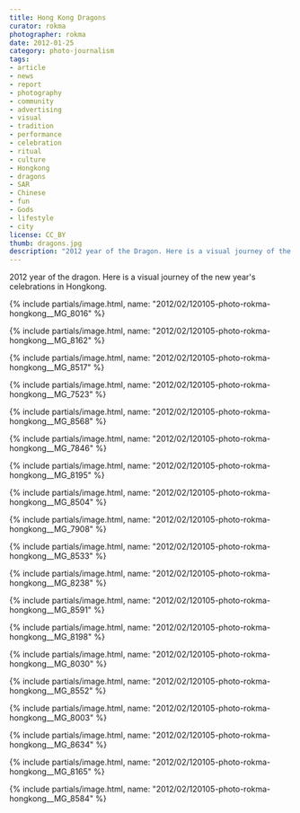 ```yaml
---
title: Hong Kong Dragons
curator: rokma
photographer: rokma
date: 2012-01-25
category: photo-journalism
tags:
- article
- news
- report
- photography
- community
- advertising
- visual
- tradition
- performance
- celebration
- ritual
- culture
- Hongkong
- dragons
- SAR
- Chinese
- fun
- Gods
- lifestyle
- city
license: CC_BY
thumb: dragons.jpg
description: "2012 year of the Dragon. Here is a visual journey of the new year's celebrations in Hongkong. A big Parade and massive fireworks which is hard to miss."
---
```


2012 year of the dragon. Here is a visual journey of the new year's celebrations in Hongkong.

{% include partials/image.html, name: "2012/02/120105-photo-rokma-hongkong__MG_8016" %}

{% include partials/image.html, name: "2012/02/120105-photo-rokma-hongkong__MG_8162" %}

{% include partials/image.html, name: "2012/02/120105-photo-rokma-hongkong__MG_8517" %}

{% include partials/image.html, name: "2012/02/120105-photo-rokma-hongkong__MG_7523" %}

{% include partials/image.html, name: "2012/02/120105-photo-rokma-hongkong__MG_8568" %}

{% include partials/image.html, name: "2012/02/120105-photo-rokma-hongkong__MG_7846" %}

{% include partials/image.html, name: "2012/02/120105-photo-rokma-hongkong__MG_8195" %}

{% include partials/image.html, name: "2012/02/120105-photo-rokma-hongkong__MG_8504" %}

{% include partials/image.html, name: "2012/02/120105-photo-rokma-hongkong__MG_7908" %}

{% include partials/image.html, name: "2012/02/120105-photo-rokma-hongkong__MG_8533" %}

{% include partials/image.html, name: "2012/02/120105-photo-rokma-hongkong__MG_8238" %}

{% include partials/image.html, name: "2012/02/120105-photo-rokma-hongkong__MG_8591" %}

{% include partials/image.html, name: "2012/02/120105-photo-rokma-hongkong__MG_8198" %}

{% include partials/image.html, name: "2012/02/120105-photo-rokma-hongkong__MG_8030" %}

{% include partials/image.html, name: "2012/02/120105-photo-rokma-hongkong__MG_8552" %}

{% include partials/image.html, name: "2012/02/120105-photo-rokma-hongkong__MG_8003" %}

{% include partials/image.html, name: "2012/02/120105-photo-rokma-hongkong__MG_8634" %}

{% include partials/image.html, name: "2012/02/120105-photo-rokma-hongkong__MG_8165" %}

{% include partials/image.html, name: "2012/02/120105-photo-rokma-hongkong__MG_8584" %}

